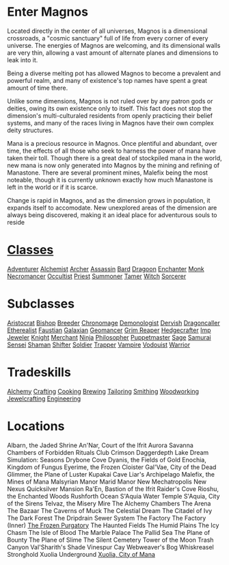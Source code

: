 <!-- TITLE: LEXITRON™ -->
<!-- SUBTITLE: Your digital guide to Magnos -->

# Enter Magnos
Located directly in the center of all universes, Magnos is a dimensional crossroads, a "cosmic sanctuary" full of life from every corner of every universe. The energies of Magnos are welcoming, and its dimensional walls are very thin, allowing a vast amount of alternate planes and dimensions to leak into it.

Being a diverse melting pot has allowed Magnos to become a prevalent and powerful realm, and many of existence's top names have spent a great amount of time there. 

Unlike some dimensions, Magnos is not ruled over by any patron gods or deities, owing its own existence only to itself. This fact does not stop the dimension's multi-culturaled residents from openly practicing their belief systems, and many of the races living in Magnos have their own complex deity structures.

Mana is a precious resource in Magnos. Once plentiful and abundant, over time, the effects of all those who seek to harness the power of mana have taken their toll. Though there is a great deal of stockpiled mana in the world, new mana is now only generated into Magnos by the mining and refining of Manastone. There are several prominent mines, Malefix being the most noteable, though it is currently unknown exactly how much Manastone is left in the world or if it is scarce.

Change is rapid in Magnos, and as the dimension grows in population, it expands itself to accomodate. New unexplored areas of the dimension are always being discovered, making it an ideal place for adventurous souls to reside


# [Classes](classes)
[Adventurer](adventurer)
[Alchemist](alchemist)
[Archer](archer)
[Assassin](assassin)
[Bard](bard)
[Dragoon](dragoon)
[Enchanter](enchanter)
[Monk](monk)
[Necromancer](necromancer)
[Occultist](occultist)
[Priest](priest)
[Summoner](summoner)
[Tamer](tamer)
[Witch](witch)
[Sorcerer](sorcerer)

# Subclasses

[Aristocrat](aristrocrat)
[Bishop](bishop)
[Breeder](breeder)
[Chronomage](chronomage)
[Demonologist](demonologist)
[Dervish](dervish)
[Dragoncaller](dragoncaller)
[Etherealist](etherealist)
[Faustian](faustian)
[Galaxian](galaxian)
[Geomancer](geomancer)
[Grim Reaper](grim-reaper)
[Hedgecrafter](hedgecrafter)
[Imp](imp)
[Jeweler](jeweler)
[Knight](knight)
[Merchant](merchant)
[Ninja](ninja)
[Philosopher](philosopher)
[Puppetmaster](puppetmaster)
[Sage](sage)
[Samurai](samurai)
[Sensei](sensei)
[Shaman](shaman)
[Shifter](shifter)
[Soldier](soldier)
[Trapper](trapper)
[Vampire](vampire)
[Vodouist](vodouist)
[Warrior](warrior)

# Tradeskills
[Alchemy](alchemy)
[Crafting](crafting)
[Cooking](cooking)
[Brewing](brewing)
[Tailoring](tailoring)
[Smithing](smithing)
[Woodworking](woodworking)
[Jewelcrafting](jewelcrafting)
[Engineering](engineering)

# Locations

Albarn, the Jaded Shrine
An'Nar, Court of the Ifrit
Aurora Savanna
Chambers of Forbidden Rituals
Club Crimson
Daggerdepth Lake
Dream Simulation: Seasons
Drybone Cove
Dyanis, the Fields of Gold
Enochia, Kingdom of Fungus
Eyerime, the Frozen Cloister
Gal'Vae, City of the Dead
Glimmer, the Plane of Luster
Kupakai Cave
Liar's Archipelago
Malefix, the Mines of Mana
Malsyrian Manor
Marid Manor
New Mechatropolis
New Nexus
Quicksilver Mansion
Ra'En, Bastion of the Ifrit
Raider's Cove
Rioshu, the Enchanted Woods
Rushforth Ocean
S'Aquia Water Temple
S'Aquia, City of the Sirens
Telvaz, the Misery Mire
The Alchemy Chambers
The Arena
The Bazaar
The Caverns of Muck
The Celestial Dream
The Citadel of Ivy
The Dark Forest
The Dripdrain Sewer System
The Factory
The Factory (Inner)
[The Frozen Purgatory](purgatory)
The Haunted Fields
The Humid Plains
The Icy Chasm
The Isle of Blood
The Marble Palace
The Pallid Sea
The Plane of Bounty
The Plane of Slime
The Silent Cemetery
Tower of the Moon
Trash Canyon
Val'Sharith's Shade
Vinespur Cay
Webweaver's Bog
Whiskreasel Stronghold
Xuolia Underground
[Xuolia, City of Mana](xuolia)